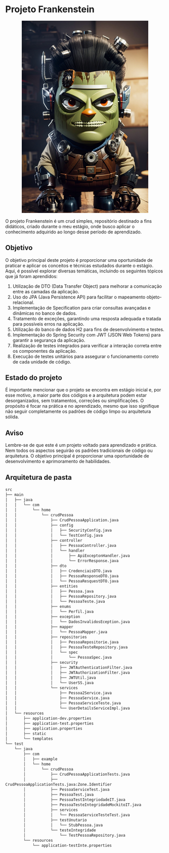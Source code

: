 # Projeto Frankenstein
<div align="center">
<p float="left">
 <img src="https://github.com/ifeslopes/projeto_frankenstein/blob/main/img.png" width="400" />
</p>
 </div>

O projeto Frankenstein é um crud simples, repositório destinado a fins didáticos, criado durante o meu estágio, onde busco aplicar o conhecimento adquirido ao longo desse período de aprendizado.

## Objetivo

O objetivo principal deste projeto é proporcionar uma oportunidade de praticar e aplicar os conceitos e técnicas estudados durante o estágio. Aqui, é possível explorar diversas temáticas, incluindo os seguintes tópicos que já foram aprendidos:

1. Utilização de DTO (Data Transfer Object) para melhorar a comunicação entre as camadas da aplicação.
2. Uso do JPA (Java Persistence API) para facilitar o mapeamento objeto-relacional.
3. Implementação de Specification para criar consultas avançadas e dinâmicas no banco de dados.
4. Tratamento de exceções, garantindo uma resposta adequada e tratada para possíveis erros na aplicação.
5. Utilização do banco de dados H2 para fins de desenvolvimento e testes.
6. Implementação do Spring Security com JWT (JSON Web Tokens) para garantir a segurança da aplicação.
7. Realização de testes integrados para verificar a interação correta entre os componentes da aplicação.
8. Execução de testes unitários para assegurar o funcionamento correto de cada unidade de código.

## Estado do projeto

É importante mencionar que o projeto se encontra em estágio inicial e, por esse motivo, a maior parte dos códigos e a arquitetura podem estar desorganizados, sem tratamentos, correções ou simplificações. O propósito é focar na prática e no aprendizado, mesmo que isso signifique não seguir completamente os padrões de código limpo ou arquitetura sólida.


## Aviso

Lembre-se de que este é um projeto voltado para aprendizado e prática. Nem todos os aspectos seguirão os padrões tradicionais de código ou arquitetura. O objetivo principal é proporcionar uma oportunidade de desenvolvimento e aprimoramento de habilidades.

## Arquitetura de pasta
```
src
├── main
│   ├── java
│   │   └── com
│   │       └── home
│   │           └── crudPessoa
│   │               ├── CrudPessoaApplication.java
│   │               ├── config
│   │               │   ├── SecurityConfig.java
│   │               │   └── TestConfig.java
│   │               ├── controller
│   │               │   ├── PessoaController.java
│   │               │   └── handler
│   │               │       ├── ApiExceptonHandler.java
│   │               │       └── ErrorResponse.java
│   │               ├── dto
│   │               │   ├── CredenciaisDTO.java
│   │               │   ├── PessoaResponseDTO.java
│   │               │   └── PessoaResquestDTO.java
│   │               ├── entities
│   │               │   ├── Pessoa.java
│   │               │   ├── PessoaRepository.java
│   │               │   └── PessoaTeste.java
│   │               ├── enums
│   │               │   └── Perfil.java
│   │               ├── exception
│   │               │   └── DadosInvalidosEception.java
│   │               ├── mapper
│   │               │   └── PessoaMapper.java
│   │               ├── repositories
│   │               │   ├── PessoaRepositorie.java
│   │               │   ├── PessoaTesteRepository.java
│   │               │   └── spec
│   │               │       └── PessoaSpec.java
│   │               ├── security
│   │               │   ├── JWTAuthenticationFilter.java
│   │               │   ├── JWTAuthorizationFilter.java
│   │               │   ├── JWTUtil.java
│   │               │   └── UserSS.java
│   │               └── services
│   │                   ├── Pessoa2Service.java
│   │                   ├── PessoaService.java
│   │                   ├── PessoaServiceTeste.java
│   │                   └── UserDetailsServiceImpl.java
│   └── resources
│       ├── application-dev.properties
│       ├── application-test.properties
│       ├── application.properties
│       ├── static
│       └── templates
└── test
    └── java
        ├── com
        │   ├── example
        │   └── home
        │       └── crudPessoa
        │           ├── CrudPessoaApplicationTests.java
        │           ├── CrudPessoaApplicationTests.java:Zone.Identifier
        │           ├── PessoaServiceTest.java
        │           ├── PessoaTest.java
        │           ├── PessoaTestIntegriodadeIT.java
        │           ├── PessoaTesteIntegridadeMockitoIT.java
        │           ├── services
        │           │   └── PessoaServiceTesteTest.java
        │           ├── testUnutario
        │           │   └── StubPessoa.java
        │           └── testeIntegridade
        │               └── TestPessoaRepository.java
        └── resources
            └── application-testInte.properties

```
